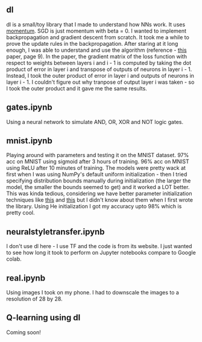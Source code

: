 ## dl

dl is a small/toy library that I made to understand how NNs work. It uses [momentum](https://distill.pub/2017/momentum/). SGD is just momentum with beta = 0. I wanted to implement backpropagation and gradient descent from scratch. It took me a while to prove the update rules in the backpropagation. After staring at it long enough, I was able to understand and use the algorithm (reference - [this](http://www.cs.utoronto.ca/~ilya/pubs/ilya_sutskever_phd_thesis.pdf) paper, page 9). In the paper, the gradient matrix of the loss function with respect to weights between layers i and i - 1 is computed by taking the dot product of error in layer i and transpose of outputs of neurons in layer i - 1. Instead, I took the outer product of error in layer i and outputs of neurons in layer i - 1. I couldn't figure out why tranpose of output layer i was taken - so I took the outer product and it gave me the same results.

## gates.ipynb

Using a neural network to simulate AND, OR, XOR and NOT logic gates.

## mnist.ipynb

Playing around with parameters and testing it on the MNIST dataset. 97% acc on MNIST using sigmoid after 3 hours of training. 96% acc on MNIST using ReLU after 10 minutes of training. The models were pretty wack at first when I was using NumPy's default uniform initialization - then I tried specifying distribution bounds manually during initialization (the larger the model, the smaller the bounds seemed to get) and it worked a LOT better. This was kinda tedious, considering we have better parameter initialization techniques like [this](https://www.deeplearning.ai/ai-notes/initialization/) and [this](https://mmuratarat.github.io/2019-02-25/xavier-glorot-he-weight-init) but I didn't know about them when I first wrote the library. Using He initialization I got my accuracy upto 98% which is pretty cool. 

## neuralstyletransfer.ipynb

I don't use dl here - I use TF and the code is from its website. I just wanted to see how long it took to perform on Jupyter notebooks compare to Google colab. 

## real.ipynb

Using images I took on my phone. I had to downscale the images to a resolution of 28 by 28.

## Q-learning using dl

Coming soon!
